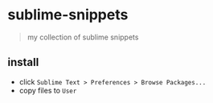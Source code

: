 # sublime-snippets
> my collection of sublime snippets

## install
* click `Sublime Text > Preferences > Browse Packages...`
* copy files to `User`
